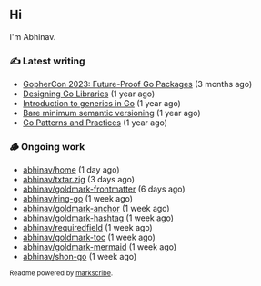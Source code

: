 ## Hi

I'm Abhinav.

### ✍️ Latest writing


- [GopherCon 2023: Future-Proof Go Packages](https://abhinavg.net/2023/09/27/future-proof-packages/) (3 months ago)
- [Designing Go Libraries](https://abhinavg.net/2022/12/06/designing-go-libraries/) (1 year ago)
- [Introduction to generics in Go](https://abhinavg.net/2022/11/23/generics-intro/) (1 year ago)
- [Bare minimum semantic versioning](https://abhinavg.net/2022/11/07/semver/) (1 year ago)
- [Go Patterns and Practices](https://abhinavg.net/2022/09/19/go-patterns-and-practices-talk/) (1 year ago)

### 🪵 Ongoing work


- [abhinav/home](https://github.com/abhinav/home) (1 day ago)
- [abhinav/txtar.zig](https://github.com/abhinav/txtar.zig) (3 days ago)
- [abhinav/goldmark-frontmatter](https://github.com/abhinav/goldmark-frontmatter) (6 days ago)
- [abhinav/ring-go](https://github.com/abhinav/ring-go) (1 week ago)
- [abhinav/goldmark-anchor](https://github.com/abhinav/goldmark-anchor) (1 week ago)
- [abhinav/goldmark-hashtag](https://github.com/abhinav/goldmark-hashtag) (1 week ago)
- [abhinav/requiredfield](https://github.com/abhinav/requiredfield) (1 week ago)
- [abhinav/goldmark-toc](https://github.com/abhinav/goldmark-toc) (1 week ago)
- [abhinav/goldmark-mermaid](https://github.com/abhinav/goldmark-mermaid) (1 week ago)
- [abhinav/shon-go](https://github.com/abhinav/shon-go) (1 week ago)

<sub>Readme powered by [markscribe](https://github.com/muesli/markscribe).</sub>
